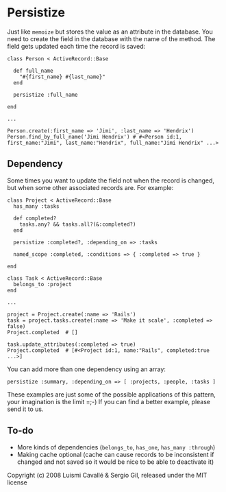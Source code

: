 Persistize
==========

Just like `memoize` but stores the value as an attribute in the database. You need to create the field in the database with the name of the method. The field gets updated each time the record is saved:

    class Person < ActiveRecord::Base
    
      def full_name
        "#{first_name} #{last_name}"
      end
  
      persistize :full_name
    
    end
  
    ...
  
    Person.create(:first_name => 'Jimi', :last_name => 'Hendrix')
    Person.find_by_full_name('Jimi Hendrix') # #<Person id:1, first_name:"Jimi", last_name:"Hendrix", full_name:"Jimi Hendrix" ...>
  
Dependency
----------

Some times you want to update the field not when the record is changed, but when some other associated records are. For example:

    class Project < ActiveRecord::Base
      has_many :tasks
      
      def completed?
        tasks.any? && tasks.all?(&:completed?)
      end
      
      persistize :completed?, :depending_on => :tasks
      
      named_scope :completed, :conditions => { :completed => true }
      
    end
    
    class Task < ActiveRecord::Base
      belongs_to :project
    end
    
    ...
    
    project = Project.create(:name => 'Rails')
    task = project.tasks.create(:name => 'Make it scale', :completed => false)    
    Project.completed  # []
    
    task.update_attributes(:completed => true)
    Project.completed  # [#<Project id:1, name:"Rails", completed:true ...>]
    
You can add more than one dependency using an array:

    persistize :summary, :depending_on => [ :projects, :people, :tasks ]

These examples are just some of the possible applications of this pattern, your imagination is the limit =;-) If you can find a better example, please send it to us.

To-do
-----

* More kinds of dependencies (`belongs_to`, `has_one`, `has_many :through`)
* Making cache optional (cache can cause records to be inconsistent if changed and not saved so it would be nice to be able to deactivate it)

Copyright (c) 2008 Luismi Cavallé & Sergio Gil, released under the MIT license
